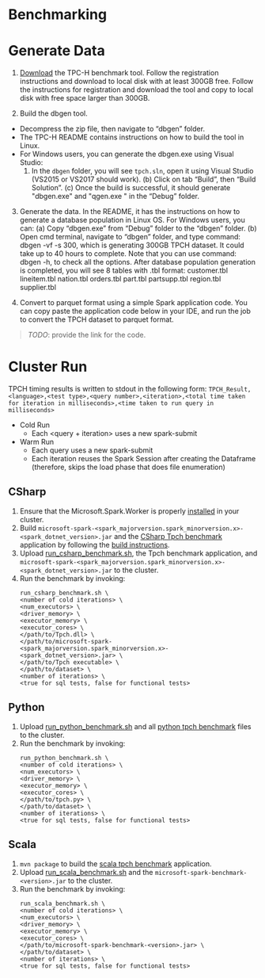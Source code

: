 Benchmarking
===

# Generate Data
1. [Download](http://www.tpc.org/tpc_documents_current_versions/current_specifications.asp) the TPC-H benchmark tool.
Follow the registration instructions and download to local disk with at least 300GB free.
Follow the instructions for registration and download the tool and copy to local disk with free space larger than 300GB.

2. Build the dbgen tool.
- Decompress the zip file, then navigate to “dbgen” folder.
- The TPC-H README contains instructions on how to build the tool in Linux.
- For Windows users, you can generate the dbgen.exe using Visual Studio: 
   1. In the `dbgen` folder, you will see `tpch.sln`, open it using Visual Studio (VS2015 or VS2017 should work).
(b)	Click on tab “Build”, then “Build Solution”. 
(c)	Once the build is successful, it should generate "dbgen.exe" and "qgen.exe " in the “Debug” folder.

3. Generate the data.
In the README, it has the instructions on how to generate a database population in Linux OS.
For Windows users, you can:
(a)	Copy “dbgen.exe” from “Debug” folder to the “dbgen” folder. 
(b)	Open cmd terminal, navigate to “dbgen” folder, and type command: dbgen -vf -s 300, which is generating 300GB TPCH dataset. It could take up to 40 hours to complete. Note that you can use command: dbgen -h, to check all the options. 
After database population generation is completed, you will see 8 tables with .tbl format:
    customer.tbl
    lineitem.tbl
    nation.tbl
    orders.tbl
    part.tbl
    partsupp.tbl
    region.tbl
    supplier.tbl

4. Convert to parquet format using a simple Spark application code. 
You can copy paste the application code below in your IDE, and run the job to convert the TPCH dataset to parquet format. 
> *TODO*: provide the link for the code. 

# Cluster Run
TPCH timing results is written to stdout in the following form: `TPCH_Result,<language>,<test type>,<query number>,<iteration>,<total time taken for iteration in milliseconds>,<time taken to run query in milliseconds>`

- Cold Run
   - Each <query + iteration> uses a new spark-submit
- Warm Run
   - Each query uses a new spark-submit
   - Each iteration reuses the Spark Session after creating the Dataframe (therefore, skips the load phase that does file enumeration)

## CSharp
1. Ensure that the Microsoft.Spark.Worker is properly [installed](../deployment/README.md#cloud-deployment) in your cluster.
2. Build `microsoft-spark-<spark_majorversion.spark_minorversion.x>-<spark_dotnet_version>.jar` and the [CSharp Tpch benchmark](csharp/Tpch) application by following the [build instructions](../README.md#building-from-source).
3. Upload [run_csharp_benchmark.sh](run_csharp_benchmark.sh), the Tpch benchmark application, and `microsoft-spark-<spark_majorversion.spark_minorversion.x>-<spark_dotnet_version>.jar` to the cluster.
4. Run the benchmark by invoking:
    ```shell
    run_csharp_benchmark.sh \
    <number of cold iterations> \
    <num_executors> \
    <driver_memory> \
    <executor_memory> \
    <executor_cores> \
    </path/to/Tpch.dll> \
    </path/to/microsoft-spark-<spark_majorversion.spark_minorversion.x>-<spark_dotnet_version>.jar> \
    </path/to/Tpch executable> \
    </path/to/dataset> \
    <number of iterations> \
    <true for sql tests, false for functional tests>
    ```

## Python
1. Upload [run_python_benchmark.sh](run_python_benchmark.sh) and all [python tpch benchmark](python/) files to the cluster.
2. Run the benchmark by invoking:
    ```shell
    run_python_benchmark.sh \
    <number of cold iterations> \
    <num_executors> \
    <driver_memory> \
    <executor_memory> \
    <executor_cores> \
    </path/to/tpch.py> \
    </path/to/dataset> \
    <number of iterations> \
    <true for sql tests, false for functional tests>
    ```

## Scala
1. `mvn package` to build the [scala tpch benchmark](scala/) application.
2. Upload [run_scala_benchmark.sh](run_scala_benchmark.sh) and the `microsoft-spark-benchmark-<version>.jar` to the cluster.
3. Run the benchmark by invoking:
    ```shell
    run_scala_benchmark.sh \
    <number of cold iterations> \
    <num_executors> \
    <driver_memory> \
    <executor_memory> \
    <executor_cores> \
    </path/to/microsoft-spark-benchmark-<version>.jar> \
    </path/to/dataset> \
    <number of iterations> \
    <true for sql tests, false for functional tests>
    ```
